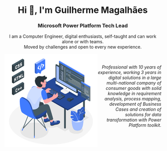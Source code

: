 <!--
**guiiim/guiiim** is a ✨ _special_ ✨ repository because its `README.md` (this file) appears on your GitHub profile.

Here are some ideas to get you started:

- 🔭 I’m currently working on ...
- 🌱 I’m currently learning ...
- 👯 I’m looking to collaborate on ...
- 🤔 I’m looking for help with ...
- 💬 Ask me about ...
- 📫 How to reach me: ...
- 😄 Pronouns: ...
- ⚡ Fun fact: ...

<img width=200px height=200px alt="side_sticker" src="https://media.giphy.com/media/TEnXkcsHrP4YedChhA/giphy.gif" />

-->

<h1 align="center">Hi 👋, I'm Guilherme Magalhães</h1>
<h3 align="center">Microsoft Power Platform Tech Lead</h3>
<p align="center">I am a Computer Engineer, digital enthusiasts, self-taught and can work alone or with teams. <br>Moved by challenges and open to every new experience.</p>

<img width="300px" height="300px" align="left" src="sources/Programming-amico.svg"/>

<p align="right"><i><br><br> Professional with 10 years of experience, working 3 years in digital solutions in a large multi-national company of consumer goods with solid knowledge in requirement analysis, process mapping, development of Business Cases and creation of solutions for data transformation with Power Platform toolkit. </i></p>
